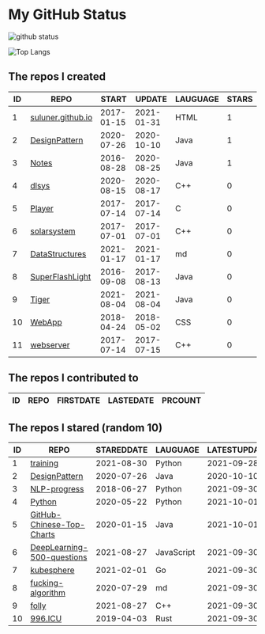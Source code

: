 # My GitHub Status

<img src="https://github-readme-stats-1.yihong0618.vercel.app/api?username=ThaddeusJiang&show_icons=true&&&hide_title=true&count_private=true" alt="github status" />

![Top Langs](https://github-readme-stats-1.yihong0618.vercel.app/api/top-langs/?username=ThaddeusJiang&layout=compact)

<!--START_SECTION:my_github-->
## The repos I created
| ID |                               REPO                                |   START    |   UPDATE   | LAUGUAGE | STARS |
|----|-------------------------------------------------------------------|------------|------------|----------|-------|
|  1 | [suluner.github.io](https://github.com/suluner/suluner.github.io) | 2017-01-15 | 2021-01-31 | HTML     |     1 |
|  2 | [DesignPattern](https://github.com/suluner/DesignPattern)         | 2020-07-26 | 2020-10-10 | Java     |     1 |
|  3 | [Notes](https://github.com/suluner/Notes)                         | 2016-08-28 | 2020-08-25 | Java     |     1 |
|  4 | [dlsys](https://github.com/suluner/dlsys)                         | 2020-08-15 | 2020-08-17 | C++      |     0 |
|  5 | [Player](https://github.com/suluner/Player)                       | 2017-07-14 | 2017-07-14 | C        |     0 |
|  6 | [solarsystem](https://github.com/suluner/solarsystem)             | 2017-07-01 | 2017-07-01 | C++      |     0 |
|  7 | [DataStructures](https://github.com/suluner/DataStructures)       | 2021-01-17 | 2021-01-17 | md       |     0 |
|  8 | [SuperFlashLight](https://github.com/suluner/SuperFlashLight)     | 2016-09-08 | 2017-08-13 | Java     |     0 |
|  9 | [Tiger](https://github.com/suluner/Tiger)                         | 2021-08-04 | 2021-08-04 | Java     |     0 |
| 10 | [WebApp](https://github.com/suluner/WebApp)                       | 2018-04-24 | 2018-05-02 | CSS      |     0 |
| 11 | [webserver](https://github.com/suluner/webserver)                 | 2017-07-14 | 2017-07-15 | C++      |     0 |

## The repos I contributed to
| ID | REPO | FIRSTDATE | LASTEDATE | PRCOUNT |
|----|------|-----------|-----------|---------|

## The repos I stared (random 10)
| ID |                                         REPO                                          | STAREDDATE |  LAUGUAGE  | LATESTUPDATE |
|----|---------------------------------------------------------------------------------------|------------|------------|--------------|
|  1 | [training](https://github.com/mlcommons/training)                                     | 2021-08-30 | Python     | 2021-09-28   |
|  2 | [DesignPattern](https://github.com/suluner/DesignPattern)                             | 2020-07-26 | Java       | 2020-10-10   |
|  3 | [NLP-progress](https://github.com/sebastianruder/NLP-progress)                        | 2018-06-27 | Python     | 2021-09-30   |
|  4 | [Python](https://github.com/TheAlgorithms/Python)                                     | 2020-05-22 | Python     | 2021-10-01   |
|  5 | [GitHub-Chinese-Top-Charts](https://github.com/kon9chunkit/GitHub-Chinese-Top-Charts) | 2020-01-15 | Java       | 2021-10-01   |
|  6 | [DeepLearning-500-questions](https://github.com/scutan90/DeepLearning-500-questions)  | 2021-08-27 | JavaScript | 2021-09-30   |
|  7 | [kubesphere](https://github.com/kubesphere/kubesphere)                                | 2021-02-01 | Go         | 2021-09-30   |
|  8 | [fucking-algorithm](https://github.com/labuladong/fucking-algorithm)                  | 2020-07-29 | md         | 2021-09-30   |
|  9 | [folly](https://github.com/facebook/folly)                                            | 2021-08-27 | C++        | 2021-09-30   |
| 10 | [996.ICU](https://github.com/996icu/996.ICU)                                          | 2019-04-03 | Rust       | 2021-09-30   |

<!--END_SECTION:my_github-->